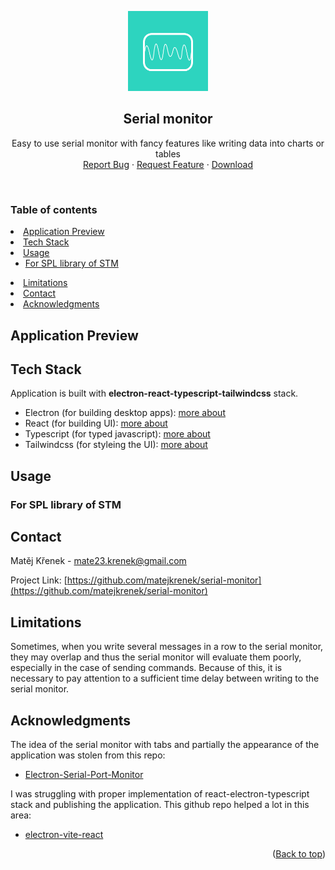 <!-- Improved compatibility of back to top link: See: https://github.com/othneildrew/Best-README-Template/pull/73 -->
<a name="readme-top"></a>
<!--
*** Thanks for checking out the Best-README-Template. If you have a suggestion
*** that would make this better, please fork the repo and create a pull request
*** or simply open an issue with the tag "enhancement".
*** Don't forget to give the project a star!
*** Thanks again! Now go create something AMAZING! :D
-->

<a href="https://github.com/matejkrenek/serial-monitor">
  <p align="center">
    <img src="https://github.com/matejkrenek/serial-monitor/blob/1.0.0/public/logo.svg" width="128" />
  </p>
</a>
<div align="center">
  <h2 align="center">Serial monitor</h2>

  <p align="center">
    Easy to use serial monitor with fancy features like writing data into charts or tables
    <br />
    <a href="https://github.com/matejkrenek/stm8-toolchain/issues">Report Bug</a>
    ·
    <a href="https://github.com/matejkrenek/stm8-toolchain/issues">Request Feature</a>
    ·
    <a href="https://github.com/matejkrenek/serial-monitor/releases/download/1.0.0/Serial.monitor-Windows-1.0.0-Setup.exe">Download</a>
  </p>
</div>

<br/>

<!-- TABLE OF CONTENTS -->
### Table of contents
  <li><a href="#application-preview">Application Preview</a></li>
  <li><a href="#tech-stack">Tech Stack</a></li>
  <li>
    <a href="#usage">Usage</a>
    <ul>
      <li><a href="#for-spl-library-of-stm">For SPL library of STM</a></li>
    </ul>
  </li>
  <li><a href="#limitations">Limitations</a></li>
  <li><a href="#contact">Contact</a></li>
  <li><a href="#acknowledgments">Acknowledgments</a></li>


<!-- APPLICATION PREVIEW -->
## Application Preview

<!-- TECH STACK -->
## Tech Stack
Application is built with <strong>electron-react-typescript-tailwindcss</strong> stack.
- Electron (for building desktop apps): [more about](https://www.electronjs.org)
- React (for building UI): [more about](https://react.dev)
- Typescript (for typed javascript): [more about](https://www.typescriptlang.org)
- Tailwindcss (for styleing the UI): [more about](https://tailwindcss.com)

<!-- USAGE -->
## Usage
### For SPL library of STM

<!-- CONTACT -->
## Contact

Matěj Křenek - [mate23.krenek@gmail.com](mailto:mate23.krenek@gmail.com)

Project Link: [https://github.com/matejkrenek/serial-monitor](https://github.com/matejkrenek/serial-monitor)

<!-- LIMITATIONS -->
## Limitations

Sometimes, when you write several messages in a row to the serial monitor, they may overlap and thus the serial monitor will evaluate them poorly, especially in the case of sending commands. Because of this, it is necessary to pay attention to a sufficient time delay between writing to the serial monitor.

<!-- ACKNOWLEDGMENTS -->
## Acknowledgments

The idea of the serial monitor with tabs and partially the appearance of the application was stolen from this repo:
- [Electron-Serial-Port-Monitor](https://github.com/itterheim/Electron-Serial-Port-Monitor)

I was struggling with proper implementation of react-electron-typescript stack and publishing the application. This github repo helped a lot in this area:
- [electron-vite-react](https://github.com/electron-vite/electron-vite-react)

<p align="right">(<a href="#readme-top">Back to top</a>)</p>
